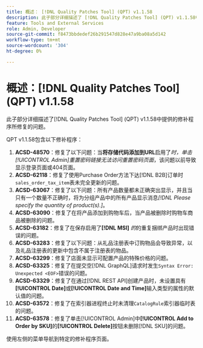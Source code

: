 ```yaml
---
title: 概述： [!DNL Quality Patches Tool] (QPT) v1.1.58
description: 此子部分详细描述了 [!DNL Quality Patches Tool] (QPT) v1.1.58中提供的修补程序所修复的问题。
feature: Tools and External Services
role: Admin, Developer
source-git-commit: f8473bbdedef26b291547d828e47a9ba08a5d142
workflow-type: tm+mt
source-wordcount: '304'
ht-degree: 0%

---
```


# 概述：[!DNL Quality Patches Tool] (QPT) v1.1.58

此子部分详细描述了[!DNL Quality Patches Tool] (QPT) v1.1.58中提供的修补程序所修复的问题。

QPT v1.1.58包含以下修补程序：

1. **ACSD-48570**：修复了以下问题：当&#x200B;**将存储代码添加到URL**&#x200B;启用了&#x200B;*时，单击[!UICONTROL Admin]重置密码链接无法访问重置密码页面*，该问题以前导致显示登录页面或404页面。
1. **ACSD-62118**：修复了使用Purchase Order方法下达[!DNL B2B]订单时`sales_order_tax_item`表未完全更新的问题。
1. **ACSD-63067**：修复了以下问题：所有产品数量都未正确突出显示，并且当只有一个数量不正确时，将为分组产品中的所有产品显示消息&#x200B;*[!DNL Please specify the quantity of product(s).]*。
1. **ACSD-63090**：修复了在将产品添加到购物车后，当产品被删除时购物车商品被删除的问题。
1. **ACSD-63182**：修复了在保存启用了&#x200B;**[!DNL MSI]** *的*&#x200B;的重复捆绑产品时出现错误的问题。
1. **ACSD-63283**：修复了以下问题：从礼品注册表中订购物品会导致异常，以及礼品注册表的更新中包含不属于注册表的物品。
1. **ACSD-63299**：修复了店面未显示可配置产品的特殊价格的问题。
1. **ACSD-63325**：修复了在提交空[!DNL GraphQL]请求时发生`Syntax Error: Unexpected <EOF>`错误的问题。
1. **ACSD-63329**：修复了在通过[!DNL REST API]创建产品时，未设置具有&#x200B;**[!UICONTROL Date]**&#x200B;或&#x200B;**[!UICONTROL Date and Time]**&#x200B;输入类型的属性的默认值的问题。
1. **ACSD-63572**：修复了在索引器进程终止时未清理`CatalogRule`索引器临时表的问题。
1. **ACSD-63578**：修复了单击[!UICONTROL Admin]中&#x200B;**[!UICONTROL Add to Order by SKU]**&#x200B;的&#x200B;**[!UICONTROL Delete]**&#x200B;按钮未删除[!DNL SKU]的问题。

使用左侧的菜单导航到特定的修补程序页面。

